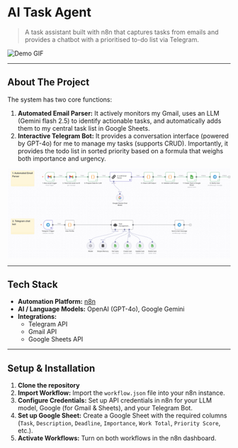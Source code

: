 # AI Task Agent

> A task assistant built with n8n that captures tasks from emails and provides a chatbot with a prioritised to-do list via Telegram.

![Demo GIF](assets/demo.gif)

---

## About The Project

The system has two core functions:
1.  **Automated Email Parser:** It actively monitors my Gmail, uses an LLM (Gemini flash 2.5) to identify actionable tasks, and automatically adds them to my central task list in Google Sheets.
2.  **Interactive Telegram Bot:** It provides a conversation interface (powered by GPT-4o) for me to manage my tasks (supports CRUD). Importantly, it provides the todo list in sorted priority based on a formula that weighs both importance and urgency.

![Diagram](assets/architecture.png)

---

## Tech Stack

*   **Automation Platform:** [n8n](https://n8n.io/)
*   **AI / Language Models:** OpenAI (GPT-4o), Google Gemini
*   **Integrations:**
    *   Telegram API
    *   Gmail API
    *   Google Sheets API

---

## Setup & Installation

1.  **Clone the repository**
2.  **Import Workflow:** Import the `workflow.json` file into your n8n instance.
3.  **Configure Credentials:** Set up API credentials in n8n for your LLM model, Google (for Gmail & Sheets), and your Telegram Bot.
4.  **Set up Google Sheet:** Create a Google Sheet with the required columns (`Task`, `Description`, `Deadline`, `Importance`, `Work Total`, `Priority Score`, etc.).
5.  **Activate Workflows:** Turn on both workflows in the n8n dashboard.